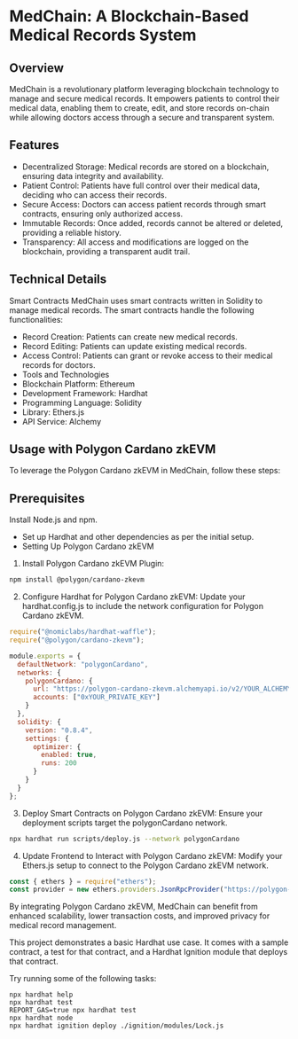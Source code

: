 # MedChain: A Blockchain-Based Medical Records System
## Overview 
MedChain is a revolutionary platform leveraging blockchain technology to manage and secure medical records. It empowers patients to control their medical data, enabling them to create, edit, and store records on-chain while allowing doctors access through a secure and transparent system.

## Features
- Decentralized Storage: Medical records are stored on a blockchain, ensuring data integrity and availability.
- Patient Control: Patients have full control over their medical data, deciding who can access their records.
- Secure Access: Doctors can access patient records through smart contracts, ensuring only authorized access.
- Immutable Records: Once added, records cannot be altered or deleted, providing a reliable history.
- Transparency: All access and modifications are logged on the blockchain, providing a transparent audit trail.

## Technical Details

Smart Contracts
MedChain uses smart contracts written in Solidity to manage medical records. The smart contracts handle the following functionalities:

- Record Creation: Patients can create new medical records.
- Record Editing: Patients can update existing medical records.
- Access Control: Patients can grant or revoke access to their medical records for doctors.
- Tools and Technologies
- Blockchain Platform: Ethereum
- Development Framework: Hardhat
- Programming Language: Solidity
- Library: Ethers.js
- API Service: Alchemy

## Usage with Polygon Cardano zkEVM
To leverage the Polygon Cardano zkEVM in MedChain, follow these steps:

## Prerequisites
Install Node.js and npm.
- Set up Hardhat and other dependencies as per the initial setup.
- Setting Up Polygon Cardano zkEVM
1. Install Polygon Cardano zkEVM Plugin:

```sh
npm install @polygon/cardano-zkevm
```
2. Configure Hardhat for Polygon Cardano zkEVM:
Update your hardhat.config.js to include the network configuration for Polygon Cardano zkEVM.

```javascript
require("@nomiclabs/hardhat-waffle");
require("@polygon/cardano-zkevm");

module.exports = {
  defaultNetwork: "polygonCardano",
  networks: {
    polygonCardano: {
      url: "https://polygon-cardano-zkevm.alchemyapi.io/v2/YOUR_ALCHEMY_API_KEY",
      accounts: ["0xYOUR_PRIVATE_KEY"]
    }
  },
  solidity: {
    version: "0.8.4",
    settings: {
      optimizer: {
        enabled: true,
        runs: 200
      }
    }
  }
};
```
3. Deploy Smart Contracts on Polygon Cardano zkEVM:
Ensure your deployment scripts target the polygonCardano network.

```sh
npx hardhat run scripts/deploy.js --network polygonCardano
```
4. Update Frontend to Interact with Polygon Cardano zkEVM:
Modify your Ethers.js setup to connect to the Polygon Cardano zkEVM network.

```javascript
const { ethers } = require("ethers");
const provider = new ethers.providers.JsonRpcProvider("https://polygon-cardano-zkevm.alchemyapi.io/v2/YOUR_ALCHEMY_API_KEY");
```

By integrating Polygon Cardano zkEVM, MedChain can benefit from enhanced scalability, lower transaction costs, and improved privacy for medical record management.

This project demonstrates a basic Hardhat use case. It comes with a sample contract, a test for that contract, and a Hardhat Ignition module that deploys that contract.

Try running some of the following tasks:

```shell
npx hardhat help
npx hardhat test
REPORT_GAS=true npx hardhat test
npx hardhat node
npx hardhat ignition deploy ./ignition/modules/Lock.js
```
